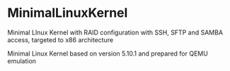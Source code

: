 # MinimalLinuxKernel
Minimal LInux Kernel with RAID configuration with SSH, SFTP and SAMBA access, targeted to x86 architecture

Minimal Linux Kernel based on version 5.10.1 and prepared for QEMU emulation
